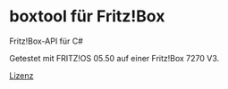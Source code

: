 # boxtool für Fritz!Box

Fritz!Box-API für C#

Getestet mit FRITZ!OS 05.50 auf einer Fritz!Box 7270 V3.

[Lizenz](LICENSE.md)

